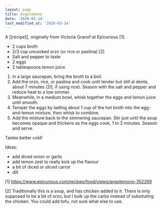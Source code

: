 ```yaml
---
layout: page
title: Avgolemono
date: '2020-03-14'
last_modified_at: '2020-03-14'
---
```


A [[recipe]], originally from Victoria Granof at Epicurious [1].

* 2 cups broth
* 2/3 cup uncooked orzo (or rice or pastina) [2]
* Salt and pepper to taste
* 2 eggs
* 2 tablespoons lemon juice

1. In a large saucepan, bring the broth to a boil.
2. Add the orzo, rice, or pastina and cook until tender but still al dente, about 7 minutes (20, if using rice). Season with the salt and pepper and reduce heat to a low simmer.
3. Meanwhile, in a medium bowl, whisk together the eggs and lemon juice until smooth.
4. Temper the eggs by ladling about 1 cup of the hot broth into the egg-and-lemon mixture, then whisk to combine.
5. Add the mixture back to the simmering saucepan. Stir just until the soup becomes opaque and thickens as the eggs cook, 1 to 2 minutes. Season and serve.

Tastes better cold!

Ideas:
* add diced onion or garlic
* add lemon zest to really kick up the flavour
* a bit of diced or sliced carrot
* dill

[1] <https://www.epicurious.com/recipes/food/views/avgolemono-352269>

[2] Traditionally this is a soup, and has chicken added to it. There is only supposed to be a bit of orzo, but I bulk up the carbs instead of subsituting the chicken. You could add tofu, not sure what else to use.
